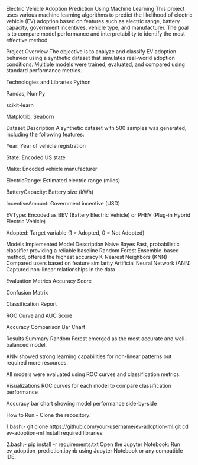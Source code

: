 Electric Vehicle Adoption Prediction Using Machine Learning
This project uses various machine learning algorithms to predict the likelihood of electric vehicle (EV) adoption based on features such as electric range, battery capacity, government incentives, vehicle type, and manufacturer. The goal is to compare model performance and interpretability to identify the most effective method.

Project Overview
The objective is to analyze and classify EV adoption behavior using a synthetic dataset that simulates real-world adoption conditions. Multiple models were trained, evaluated, and compared using standard performance metrics.

Technologies and Libraries
Python

Pandas, NumPy

scikit-learn

Matplotlib, Seaborn

Dataset Description
A synthetic dataset with 500 samples was generated, including the following features:

Year: Year of vehicle registration

State: Encoded US state

Make: Encoded vehicle manufacturer

ElectricRange: Estimated electric range (miles)

BatteryCapacity: Battery size (kWh)

IncentiveAmount: Government incentive (USD)

EVType: Encoded as BEV (Battery Electric Vehicle) or PHEV (Plug-in Hybrid Electric Vehicle)

Adopted: Target variable (1 = Adopted, 0 = Not Adopted)

Models Implemented
Model	Description
Naive Bayes	Fast, probabilistic classifier providing a reliable baseline
Random Forest	Ensemble-based method, offered the highest accuracy
K-Nearest Neighbors (KNN)	Compared users based on feature similarity
Artificial Neural Network (ANN)	Captured non-linear relationships in the data

Evaluation Metrics
Accuracy Score

Confusion Matrix

Classification Report

ROC Curve and AUC Score

Accuracy Comparison Bar Chart

Results Summary
Random Forest emerged as the most accurate and well-balanced model.

ANN showed strong learning capabilities for non-linear patterns but required more resources.

All models were evaluated using ROC curves and classification metrics.

Visualizations
ROC curves for each model to compare classification performance

Accuracy bar chart showing model performance side-by-side

How to Run:-
Clone the repository:

1.bash:-
git clone https://github.com/your-username/ev-adoption-ml.git
cd ev-adoption-ml
Install required libraries:

2.bash:-
pip install -r requirements.txt
Open the Jupyter Notebook:
Run ev_adoption_prediction.ipynb using Jupyter Notebook or any compatible IDE.

